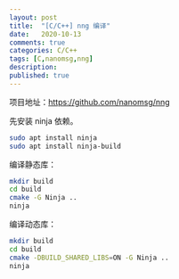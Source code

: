 ```yaml
---
layout: post
title:  "[C/C++] nng 编译"
date:   2020-10-13
comments: true
categories: C/C++
tags: [C,nanomsg,nng]
description:
published: true
---
```


项目地址：https://github.com/nanomsg/nng

先安装 ninja 依赖。

```bash
sudo apt install ninja
sudo apt install ninja-build
```

编译静态库：

```bash
mkdir build
cd build
cmake -G Ninja ..
ninja
```

编译动态库：

```bash
mkdir build
cd build
cmake -DBUILD_SHARED_LIBS=ON -G Ninja ..
ninja
```

